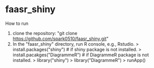 # faasr_shiny

How to run
1. clone the repository: "git clone https://github.com/spark0510/faasr_shiny.git"
2. In the "faasr_shiny" directory, run R console, e.g., Rstudio.
  \> install.packages("shiny")     # if shiny package is not installed.
  \> install.pacakges("DiagrammeR") # if DiagrammeR package is not installed.
  \> library("shiny")
  \> library("DiagrammeR")
  \> runApp()
